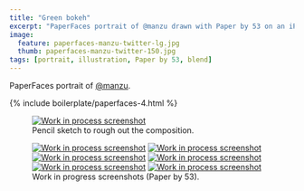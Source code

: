 ```yaml
---
title: "Green bokeh"
excerpt: "PaperFaces portrait of @manzu drawn with Paper by 53 on an iPad."
image: 
  feature: paperfaces-manzu-twitter-lg.jpg
  thumb: paperfaces-manzu-twitter-150.jpg
tags: [portrait, illustration, Paper by 53, blend]
---
```


PaperFaces portrait of [@manzu](http://twitter.com/manzu).

{% include boilerplate/paperfaces-4.html %}

<figure>
  <a href="{{ site.url }}/images/paperfaces-manzu-process-1-lg.jpg"><img src="{{ site.url }}/images/paperfaces-manzu-process-1-750.jpg" alt="Work in process screenshot"></a>
  <figcaption>Pencil sketch to rough out the composition.</figcaption>
</figure>

<figure class="half">
  <a href="{{ site.url }}/images/paperfaces-manzu-process-2-lg.jpg"><img src="{{ site.url }}/images/paperfaces-manzu-process-2-600.jpg" alt="Work in process screenshot"></a>
  <a href="{{ site.url }}/images/paperfaces-manzu-process-3-lg.jpg"><img src="{{ site.url }}/images/paperfaces-manzu-process-3-600.jpg" alt="Work in process screenshot"></a>
  <a href="{{ site.url }}/images/paperfaces-manzu-process-4-lg.jpg"><img src="{{ site.url }}/images/paperfaces-manzu-process-4-600.jpg" alt="Work in process screenshot"></a>
  <a href="{{ site.url }}/images/paperfaces-manzu-process-5-lg.jpg"><img src="{{ site.url }}/images/paperfaces-manzu-process-5-600.jpg" alt="Work in process screenshot"></a>
  <a href="{{ site.url }}/images/paperfaces-manzu-process-6-lg.jpg"><img src="{{ site.url }}/images/paperfaces-manzu-process-6-600.jpg" alt="Work in process screenshot"></a>
  <a href="{{ site.url }}/images/paperfaces-manzu-process-7-lg.jpg"><img src="{{ site.url }}/images/paperfaces-manzu-process-7-600.jpg" alt="Work in process screenshot"></a>
  <figcaption>Work in progress screenshots (Paper by 53).</figcaption>
</figure>